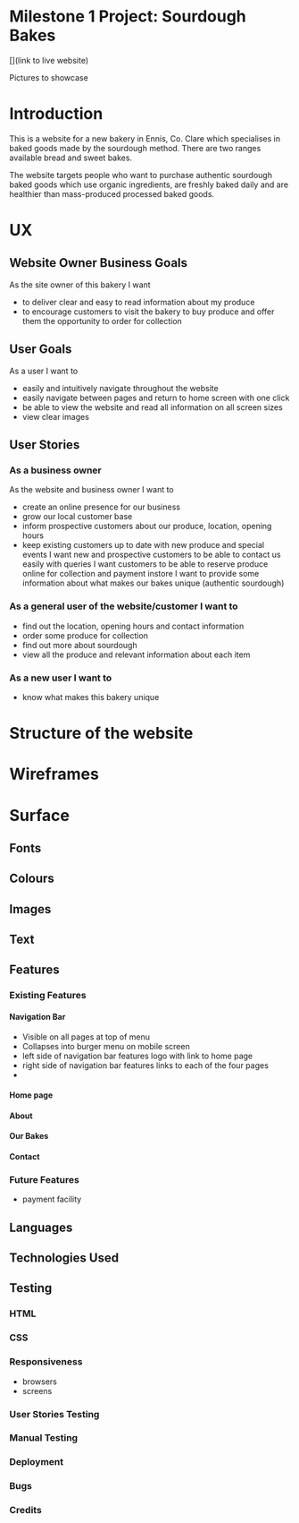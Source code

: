 # Milestone 1 Project: Sourdough Bakes

[](link to live website)

Pictures to showcase

# Introduction
This is a website for a new bakery in Ennis, Co. Clare which specialises in baked goods made by the sourdough method. There are two ranges available bread and sweet bakes. 

The website targets people who want to purchase authentic sourdough baked goods which use organic ingredients, are freshly baked daily and are healthier than mass-produced processed baked goods.

# UX

## Website Owner Business Goals
As the site owner of this bakery I want

* to deliver clear and easy to read information about my produce
* to encourage customers to visit the bakery to buy produce and offer them the opportunity to order for collection

## User Goals
As a user I want to

  * easily and intuitively navigate throughout the website
  * easily navigate between pages and return to home screen with one click
  * be able to view the website and read all information on all screen sizes
  * view clear images

## User Stories

### As a business owner
As the website and business owner I want to
  * create an online presence for our business
  * grow our local customer base
  * inform prospective customers about our produce, location, opening hours
  * keep existing customers up to date with new produce and special events
I want new and prospective customers to be able to contact us easily with queries
I want customers to be able to reserve produce online for collection and payment instore
I want to provide some information about what makes our bakes unique (authentic sourdough) 


### As a general user of the website/customer I want to 
* find out the location, opening hours and contact information 
* order some produce for collection
* find out more about sourdough
* view all the produce and relevant information about each item

### As a new user I want to
* know what makes this bakery unique

# Structure of the website

# Wireframes

# Surface

## Fonts

## Colours

## Images

## Text

## Features

### Existing Features

#### Navigation Bar
* Visible on all pages at top of menu
* Collapses into burger menu on mobile screen
* left side of navigation bar features logo with link to home page
* right side of navigation bar features links to each of the four pages
* 

#### Home page
#### About
#### Our Bakes
#### Contact

### Future Features
* payment facility

## Languages

## Technologies Used

## Testing

### HTML
### CSS
### Responsiveness
* browsers
* screens

### User Stories Testing

### Manual Testing

### Deployment

### Bugs

### Credits


